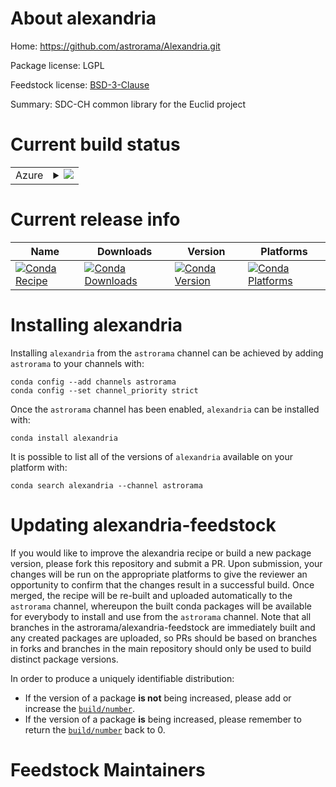 About alexandria
================

Home: https://github.com/astrorama/Alexandria.git

Package license: LGPL

Feedstock license: [BSD-3-Clause](https://github.com/astrorama/alexandria-feedstock/blob/master/LICENSE.txt)

Summary: SDC-CH common library for the Euclid project

Current build status
====================


<table>
    
  <tr>
    <td>Azure</td>
    <td>
      <details>
        <summary>
          <a href="https://dev.azure.com/astrorama/feedstock-builds/_build/latest?definitionId=2&branchName=master">
            <img src="https://dev.azure.com/astrorama/feedstock-builds/_apis/build/status/alexandria-feedstock?branchName=master">
          </a>
        </summary>
        <table>
          <thead><tr><th>Variant</th><th>Status</th></tr></thead>
          <tbody><tr>
              <td>linux_64_python3.6.____cpython</td>
              <td>
                <a href="https://dev.azure.com/astrorama/feedstock-builds/_build/latest?definitionId=2&branchName=master">
                  <img src="https://dev.azure.com/astrorama/feedstock-builds/_apis/build/status/alexandria-feedstock?branchName=master&jobName=linux&configuration=linux_64_python3.6.____cpython" alt="variant">
                </a>
              </td>
            </tr><tr>
              <td>linux_64_python3.7.____cpython</td>
              <td>
                <a href="https://dev.azure.com/astrorama/feedstock-builds/_build/latest?definitionId=2&branchName=master">
                  <img src="https://dev.azure.com/astrorama/feedstock-builds/_apis/build/status/alexandria-feedstock?branchName=master&jobName=linux&configuration=linux_64_python3.7.____cpython" alt="variant">
                </a>
              </td>
            </tr><tr>
              <td>linux_64_python3.8.____cpython</td>
              <td>
                <a href="https://dev.azure.com/astrorama/feedstock-builds/_build/latest?definitionId=2&branchName=master">
                  <img src="https://dev.azure.com/astrorama/feedstock-builds/_apis/build/status/alexandria-feedstock?branchName=master&jobName=linux&configuration=linux_64_python3.8.____cpython" alt="variant">
                </a>
              </td>
            </tr><tr>
              <td>linux_64_python3.9.____cpython</td>
              <td>
                <a href="https://dev.azure.com/astrorama/feedstock-builds/_build/latest?definitionId=2&branchName=master">
                  <img src="https://dev.azure.com/astrorama/feedstock-builds/_apis/build/status/alexandria-feedstock?branchName=master&jobName=linux&configuration=linux_64_python3.9.____cpython" alt="variant">
                </a>
              </td>
            </tr><tr>
              <td>osx_64_python3.6.____cpython</td>
              <td>
                <a href="https://dev.azure.com/astrorama/feedstock-builds/_build/latest?definitionId=2&branchName=master">
                  <img src="https://dev.azure.com/astrorama/feedstock-builds/_apis/build/status/alexandria-feedstock?branchName=master&jobName=osx&configuration=osx_64_python3.6.____cpython" alt="variant">
                </a>
              </td>
            </tr><tr>
              <td>osx_64_python3.7.____cpython</td>
              <td>
                <a href="https://dev.azure.com/astrorama/feedstock-builds/_build/latest?definitionId=2&branchName=master">
                  <img src="https://dev.azure.com/astrorama/feedstock-builds/_apis/build/status/alexandria-feedstock?branchName=master&jobName=osx&configuration=osx_64_python3.7.____cpython" alt="variant">
                </a>
              </td>
            </tr><tr>
              <td>osx_64_python3.8.____cpython</td>
              <td>
                <a href="https://dev.azure.com/astrorama/feedstock-builds/_build/latest?definitionId=2&branchName=master">
                  <img src="https://dev.azure.com/astrorama/feedstock-builds/_apis/build/status/alexandria-feedstock?branchName=master&jobName=osx&configuration=osx_64_python3.8.____cpython" alt="variant">
                </a>
              </td>
            </tr><tr>
              <td>osx_64_python3.9.____cpython</td>
              <td>
                <a href="https://dev.azure.com/astrorama/feedstock-builds/_build/latest?definitionId=2&branchName=master">
                  <img src="https://dev.azure.com/astrorama/feedstock-builds/_apis/build/status/alexandria-feedstock?branchName=master&jobName=osx&configuration=osx_64_python3.9.____cpython" alt="variant">
                </a>
              </td>
            </tr><tr>
              <td>osx_arm64_python3.8.____cpython</td>
              <td>
                <a href="https://dev.azure.com/astrorama/feedstock-builds/_build/latest?definitionId=2&branchName=master">
                  <img src="https://dev.azure.com/astrorama/feedstock-builds/_apis/build/status/alexandria-feedstock?branchName=master&jobName=osx&configuration=osx_arm64_python3.8.____cpython" alt="variant">
                </a>
              </td>
            </tr><tr>
              <td>osx_arm64_python3.9.____cpython</td>
              <td>
                <a href="https://dev.azure.com/astrorama/feedstock-builds/_build/latest?definitionId=2&branchName=master">
                  <img src="https://dev.azure.com/astrorama/feedstock-builds/_apis/build/status/alexandria-feedstock?branchName=master&jobName=osx&configuration=osx_arm64_python3.9.____cpython" alt="variant">
                </a>
              </td>
            </tr>
          </tbody>
        </table>
      </details>
    </td>
  </tr>
</table>

Current release info
====================

| Name | Downloads | Version | Platforms |
| --- | --- | --- | --- |
| [![Conda Recipe](https://img.shields.io/badge/recipe-alexandria-green.svg)](https://anaconda.org/astrorama/alexandria) | [![Conda Downloads](https://img.shields.io/conda/dn/astrorama/alexandria.svg)](https://anaconda.org/astrorama/alexandria) | [![Conda Version](https://img.shields.io/conda/vn/astrorama/alexandria.svg)](https://anaconda.org/astrorama/alexandria) | [![Conda Platforms](https://img.shields.io/conda/pn/astrorama/alexandria.svg)](https://anaconda.org/astrorama/alexandria) |

Installing alexandria
=====================

Installing `alexandria` from the `astrorama` channel can be achieved by adding `astrorama` to your channels with:

```
conda config --add channels astrorama
conda config --set channel_priority strict
```

Once the `astrorama` channel has been enabled, `alexandria` can be installed with:

```
conda install alexandria
```

It is possible to list all of the versions of `alexandria` available on your platform with:

```
conda search alexandria --channel astrorama
```




Updating alexandria-feedstock
=============================

If you would like to improve the alexandria recipe or build a new
package version, please fork this repository and submit a PR. Upon submission,
your changes will be run on the appropriate platforms to give the reviewer an
opportunity to confirm that the changes result in a successful build. Once
merged, the recipe will be re-built and uploaded automatically to the
`astrorama` channel, whereupon the built conda packages will be available for
everybody to install and use from the `astrorama` channel.
Note that all branches in the astrorama/alexandria-feedstock are
immediately built and any created packages are uploaded, so PRs should be based
on branches in forks and branches in the main repository should only be used to
build distinct package versions.

In order to produce a uniquely identifiable distribution:
 * If the version of a package **is not** being increased, please add or increase
   the [``build/number``](https://docs.conda.io/projects/conda-build/en/latest/resources/define-metadata.html#build-number-and-string).
 * If the version of a package **is** being increased, please remember to return
   the [``build/number``](https://docs.conda.io/projects/conda-build/en/latest/resources/define-metadata.html#build-number-and-string)
   back to 0.

Feedstock Maintainers
=====================


